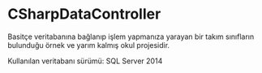 # CSharpDataController
Basitçe veritabanına bağlanıp işlem yapmanıza yarayan bir takım sınıfların bulunduğu örnek ve yarım kalmış okul projesidir.

Kullanılan veritabanı sürümü: SQL Server 2014
